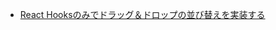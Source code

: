 
* [React Hooksのみでドラッグ＆ドロップの並び替えを実装する](https://zenn.dev/uttk/articles/b90454baec68c8#%E5%AE%8C%E6%88%90%EF%BC%81)
